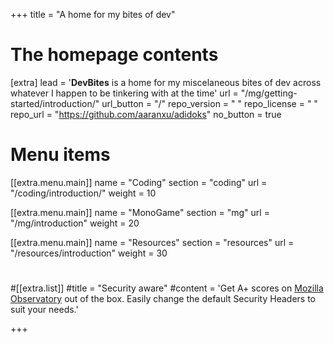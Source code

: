 +++
title = "A home for my bites of dev"


# The homepage contents
[extra]
lead = '<b>DevBites</b> is a home for my miscelaneous bites of dev across whatever I happen to be tinkering with at the time'
url = "/mg/getting-started/introduction/"
url_button = "/"
repo_version = " "
repo_license = " "
repo_url = "https://github.com/aaranxu/adidoks"
no_button = true

# Menu items
[[extra.menu.main]]
name = "Coding"
section = "coding"
url = "/coding/introduction/"
weight = 10

[[extra.menu.main]]
name = "MonoGame"
section = "mg"
url = "/mg/introduction"
weight = 20

[[extra.menu.main]]
name = "Resources"
section = "resources"
url = "/resources/introduction"
weight = 30


#
#[[extra.list]]
#title = "Security aware"
#content = 'Get A+ scores on <a href="https://observatory.mozilla.org/analyze/adidoks.org">Mozilla Observatory</a> out of the box. Easily change the default Security Headers to suit your needs.'


+++

